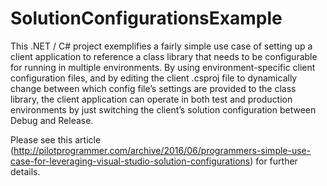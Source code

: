 # SolutionConfigurationsExample
This .NET / C# project exemplifies a fairly simple use case of setting up a client application to reference a class library that needs to be configurable for running in multiple environments. By using environment-specific client configuration files, and by editing the client .csproj file to dynamically change between which config file’s settings are provided to the class library, the client application can operate in both test and production environments by just switching the client’s solution configuration between Debug and Release.

Please see this article (http://pilotprogrammer.com/archive/2016/06/programmers-simple-use-case-for-leveraging-visual-studio-solution-configurations) for further details.

